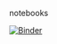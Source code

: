notebooks

[![Binder](https://mybinder.org/badge_logo.svg)](https://mybinder.org/v2/gh/thomasschus/binder/main?labpath=hello-world.ipynb)
